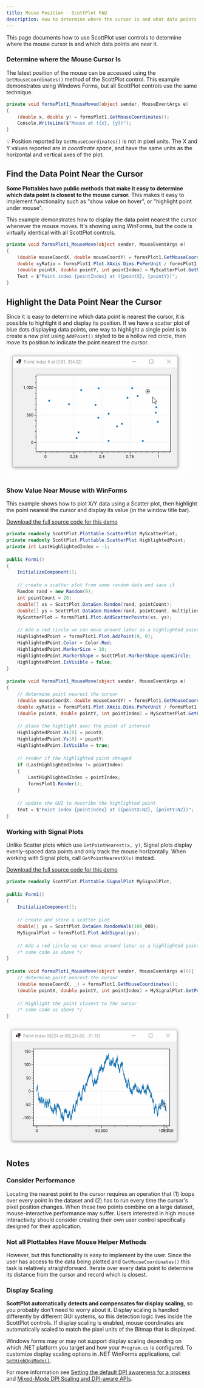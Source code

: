 ```yaml
---
title: Mouse Position - ScottPlot FAQ
description: How to determine where the cursor is and what data points may be near it
---
```


This page documents how to use ScottPlot user controls to determine where the mouse cursor is and which data points are near it. 

### Determine where the Mouse Cursor Is

The latest position of the mouse can be accessed using the `GetMouseCoordinates()` method of the ScottPlot control. This example demonstrates using Windows Forms, but all ScottPlot controls use the same technique.

```cs
private void formsPlot1_MouseMoved(object sender, MouseEventArgs e)
{
    (double x, double y) = formsPlot1.GetMouseCoordinates();
    Console.WriteLine($"Mouse at ({x}, {y})");
}
```

💡 Position reported by `GetMouseCoordinates()` is not in pixel units. The X and Y values reported are in _coordinate space_, and have the same units as the horizontal and vertical axes of the plot.

## Find the Data Point Near the Cursor

**Some Plottables have public methods that make it easy to determine which data point is closest to the mouse cursor.** This makes it easy to implement functionality such as "show value on hover", or "highlight point under mouse".

This example demonstrates how to display the data point nearest the cursor whenever the mouse moves. It's showing using WinForms, but the code is virtually identical with all ScottPlot controls.

```cs
private void formsPlot1_MouseMove(object sender, MouseEventArgs e)
{
    (double mouseCoordX, double mouseCoordY) = formsPlot1.GetMouseCoordinates();
    double xyRatio = formsPlot1.Plot.XAxis.Dims.PxPerUnit / formsPlot1.Plot.YAxis.Dims.PxPerUnit;
    (double pointX, double pointY, int pointIndex) = MyScatterPlot.GetPointNearest(mouseCoordX, mouseCoordY, xyRatio);
    Text = $"Point index {pointIndex} at ({pointX}, {pointY})";
}
```

## Highlight the Data Point Near the Cursor

Since it is easy to determine which data point is nearest the cursor, it is possible to highlight it and display its position. If we have a scatter plot of blue dots displaying data points, one way to highlight a single point is to create a new plot using `AddPoint()` styled to be a hollow red circle, then move its position to indicate the point nearest the cursor.

<div class="text-center">

![](highlight-point.gif)

</div>

### Show Value Near Mouse with WinForms

This example shows how to plot X/Y data using a Scatter plot, then highlight the point nearest the cursor and display its value (in the window title bar).

[Download the full source code for this demo](https://github.com/ScottPlot/Website/tree/main/src/faq/mouse-position/src/)

```cs
private readonly ScottPlot.Plottable.ScatterPlot MyScatterPlot;
private readonly ScottPlot.Plottable.ScatterPlot HighlightedPoint;
private int LastHighlightedIndex = -1;

public Form1()
{
    InitializeComponent();

    // create a scatter plot from some random data and save it
    Random rand = new Random(0);
    int pointCount = 20;
    double[] xs = ScottPlot.DataGen.Random(rand, pointCount);
    double[] ys = ScottPlot.DataGen.Random(rand, pointCount, multiplier: 1_000);
    MyScatterPlot = formsPlot1.Plot.AddScatterPoints(xs, ys);

    // Add a red circle we can move around later as a highlighted point indicator
    HighlightedPoint = formsPlot1.Plot.AddPoint(0, 0);
    HighlightedPoint.Color = Color.Red;
    HighlightedPoint.MarkerSize = 10;
    HighlightedPoint.MarkerShape = ScottPlot.MarkerShape.openCircle;
    HighlightedPoint.IsVisible = false;
}

private void formsPlot1_MouseMove(object sender, MouseEventArgs e)
{
    // determine point nearest the cursor
    (double mouseCoordX, double mouseCoordY) = formsPlot1.GetMouseCoordinates();
    double xyRatio = formsPlot1.Plot.XAxis.Dims.PxPerUnit / formsPlot1.Plot.YAxis.Dims.PxPerUnit;
    (double pointX, double pointY, int pointIndex) = MyScatterPlot.GetPointNearest(mouseCoordX, mouseCoordY, xyRatio);

    // place the highlight over the point of interest
    HighlightedPoint.Xs[0] = pointX;
    HighlightedPoint.Ys[0] = pointY;
    HighlightedPoint.IsVisible = true;

    // render if the highlighted point chnaged
    if (LastHighlightedIndex != pointIndex)
    {
        LastHighlightedIndex = pointIndex;
        formsPlot1.Render();
    }

    // update the GUI to describe the highlighted point
    Text = $"Point index {pointIndex} at ({pointX:N2}, {pointY:N2})";
}
```

### Working with Signal Plots

Unlike Scatter plots which use `GetPointNearest(x, y)`, Signal plots display evenly-spaced data points and only track the mouse horizontally. When working with Signal plots, call `GetPointNearestX(x)` instead. 

[Download the full source code for this demo](https://github.com/ScottPlot/Website/tree/main/src/faq/mouse-position/src/)

```cs
private readonly ScottPlot.Plottable.SignalPlot MySignalPlot;

public Form1()
{
    InitializeComponent();

    // create and store a scatter plot
    double[] ys = ScottPlot.DataGen.RandomWalk(100_000);
    MySignalPlot = formsPlot1.Plot.AddSignal(ys);

    // Add a red circle we can move around later as a highlighted point indicator
    /* same code as above */
}

private void formsPlot1_MouseMove(object sender, MouseEventArgs e)(){
    // determine point nearest the cursor
    (double mouseCoordX, _) = formsPlot1.GetMouseCoordinates();
    (double pointX, double pointY, int pointIndex) = MySignalPlot.GetPointNearestX(mouseCoordX);

    // Highlight the point closest to the cursor
    /* same code as above */
}
```

<div class="text-center">

![](highlight-signal.gif)

</div>

## Notes

### Consider Performance

Locating the nearest point to the cursor requires an operation that (1) loops over every point in the dataset and (2) has to run every time the cursor's pixel position changes. When these two points combine on a large dataset, mouse-interactive performance may suffer. Users interested in high mouse interactivity should consider creating their own user control specifically designed for their application.

### Not all Plottables Have Mouse Helper Methods
However, but this functionality is easy to implement by the user. Since the user has access to the data being plotted and `GetMouseCoordinates()` this task is relatively straightforward. Iterate over every data point to determine its distance from the cursor and record which is closest.

### Display Scaling

**ScottPlot automatically detects and compensates for display scaling**, so you probably don't need to worry about it. Display scaling is handled differently by different GUI systems, so this detection logic lives inside the ScottPlot controls. If display scaling is enabled, mouse coordinates are automatically scaled to match the pixel units of the Bitmap that is displayed.

Windows forms may or may not support display scaling depending on which .NET platform you target and how your `Program.cs` is configured. To customize display scaling options in .NET WinForms applications, call [`SetHighDpiMode()`](https://docs.microsoft.com/en-us/dotnet/api/system.windows.forms.application.sethighdpimode).

For more information see [Setting the default DPI awareness for a process](https://docs.microsoft.com/en-us/windows/win32/hidpi/setting-the-default-dpi-awareness-for-a-process) and [Mixed-Mode DPI Scaling and DPI-aware APIs](https://docs.microsoft.com/en-us/windows/win32/hidpi/high-dpi-improvements-for-desktop-applications).
